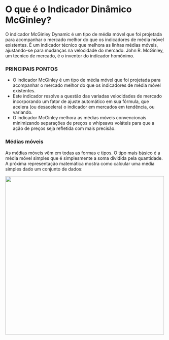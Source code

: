 
# O que é o Indicador Dinâmico McGinley?
O indicador McGinley Dynamic é um tipo de média móvel que foi projetada para acompanhar o mercado melhor do que os indicadores de média móvel existentes. É um indicador técnico que melhora as linhas médias móveis, ajustando-se para mudanças na velocidade do mercado. John R. McGinley, um técnico de mercado, é o inventor do indicador homônimo.

### PRINCIPAIS PONTOS
* O indicador McGinley é um tipo de média móvel que foi projetada para acompanhar o mercado melhor do que os indicadores de média móvel existentes.
* Este indicador resolve a questão das variadas velocidades de mercado incorporando um fator de ajuste automático em sua fórmula, que acelera (ou desacelera) o indicador em mercados em tendência, ou variando.
* O indicador McGinley melhora as médias móveis convencionais minimizando separações de preços e whipsaws voláteis para que a ação de preços seja refletida com mais precisão.

### Médias móveis
As médias móveis vêm em todas as formas e tipos. O tipo mais básico é a média móvel simples que é simplesmente a soma dividida pela quantidade. A próxima representação matemática mostra como calcular uma média simples dado um conjunto de dados:

<img src=https://miro.medium.com/max/700/0*qhPF5pUKRV4hkcz9.png width="500">